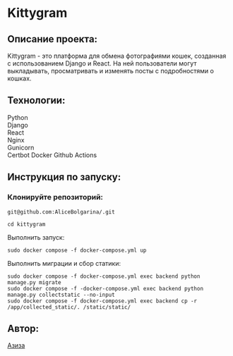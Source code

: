 # Kittygram 

## Описание проекта:
Kittygram - это платформа для обмена фотографиями кошек, созданная с использованием Django и React. На ней пользователи могут выкладывать, просматривать и изменять посты с подробностями о кошках.

## Технологии:

Python  
Django  
React  
Nginx  
Gunicorn  
Certbot
Docker 
Github Actions

## Инструкция по запуску:

### Клонируйте репозиторий:   
```sh/bash
git@github.com:AliceBolgarina/.git
```
   
```sh/bash
cd kittygram
```
Выполнить запуск:

```sh/bash
sudo docker compose -f docker-compose.yml up
```

Выполнить миграции и сбор статики: 

```sh/bash
sudo docker compose -f docker-compose.yml exec backend python manage.py migrate
sudo docker compose -f -docker-compose.yml exec backend python manage.py collectstatic --no-input
sudo docker compose -f docker-compose.yml exec backend cp -r /app/collected_static/. /static/static/
```

## Автор: 
   
[Азиза](https://github.com/Azazaello)


